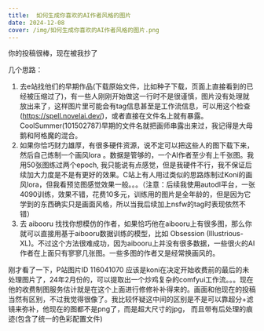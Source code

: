 ```yaml
---
title:  如何生成你喜欢的AI作者风格的图片
date: 2024-12-08
cover: /img/如何生成你喜欢的AI作者风格的图片.png
---
```

你的投稿很棒，现在被我抄了
<!--more-->

几个思路：
1. 去e站找他们的早期作品(下载原始文件，比如种子下载，页面上直接看到的已经被压缩过了)，有一些人刚刚开始做这一行时不是很谨慎，图片没有处理就放出来了，这样图片里可能会有tag信息甚至是工作流信息，可以用这个检查(https://spell.novelai.dev/)，或者直接在文件名上就有暴露。CoolSummer(101502787)早期的文件名就把画师串露出来过，我记得是大母鹅和阿格魔的混合。
2. 如果你恰巧财力雄厚，有很多硬件资源，说不定可以把这些人的图下载下来，然后自己炼制一个画风lora 。数据是管够的，一个AI作者至少有上千张图。我用50张图练过两个epoch, 我只能说有点感觉，但是我硬件不行，我不保证后续加大力度是不是有更好的效果。C站上有人用过类似的思路炼制过Koni的画风lora，但我看预览图感觉效果一般。。。（注意：后续我使用autodl平台，一张4090训练，效果不错，花费10多元，训练用的图片是全年龄的，但是因为它学到的东西确实只是画面风格，所以当我后续加上nsfw的tag时表现依然不错）
3. 去 aibooru 找找你想模仿的作者，如果恰巧他在aibooru上有很多图，那么你就可以直接用基于aibooru数据训练的模型，比如 Obsession (Illustrious-XL)。不过这个方法很难成功，因为aibooru上并没有很多数据，一些很火的AI作者在上面只有寥寥几张图。一些多图的作者又是经常换画风的。

刚才看了一下，P站图片ID 116041070 应该是koni在决定开始收费前的最后的未处理图片了，24年2月份的，可以提取出一个炒鸡复杂的comfyui工作流。。。现在他的收费制图服务估计就是在这个上面进行修修补补得来的。画面和他现在的投稿当然有区别，不过我觉得很像了。我比较怀疑这中间的区别是不是可以靠超分+滤镜来弥补，他现在的图都不是png了，而是超大尺寸的jpg， 而且带有后处理的痕迹(包含了统一的色彩配置文件)